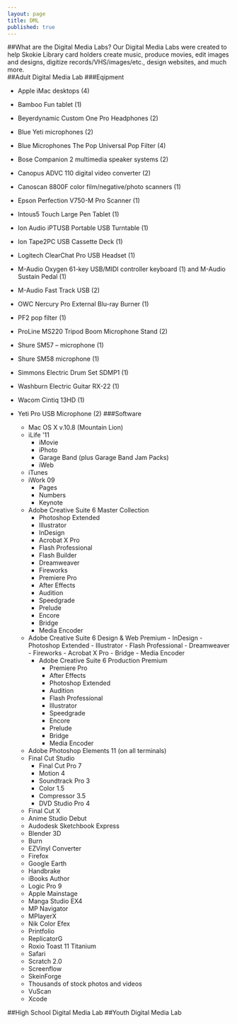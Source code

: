 ```yaml
---
layout: page
title: DML
published: true
---
```


##What are the Digital Media Labs?
Our Digital Media Labs were created to help Skokie Library card holders create music, produce movies, edit images and designs, digitize records/VHS/images/etc., design websites, and much more.  
##Adult Digital Media Lab
###Eqipment
- Apple iMac desktops (4)
- Bamboo Fun tablet (1)
- Beyerdynamic Custom One Pro Headphones (2) 
- Blue Yeti microphones (2)
- Blue Microphones The Pop Universal Pop Filter (4) 
- Bose Companion 2 multimedia speaker systems (2)
- Canopus ADVC 110 digital video converter (2)
- Canoscan 8800F color film/negative/photo scanners (1)
- Epson Perfection V750-M Pro Scanner (1)
- Intous5 Touch Large Pen Tablet (1) 
- Ion Audio iPTUSB Portable USB Turntable (1)
- Ion Tape2PC USB Cassette Deck (1)
- Logitech ClearChat Pro USB Headset (1) 
- M-Audio Oxygen 61-key USB/MIDI controller keyboard (1) and M-Audio Sustain Pedal (1) 
- M-Audio Fast Track USB (2)
- OWC Nercury Pro External Blu-ray Burner (1) 
- PF2 pop filter (1) 
- ProLine MS220 Tripod Boom Microphone Stand (2) 
- Shure SM57 – microphone (1) 
- Shure SM58 microphone (1) 
- Simmons Electric Drum Set SDMP1 (1) 
- Washburn Electric Guitar RX-22 (1)
- Wacom Cintiq 13HD (1)
- Yeti Pro USB Microphone (2)
###Software

   - Mac OS X v.10.8 (Mountain Lion)
   - iLife '11
       - iMovie
       - iPhoto
       - Garage Band (plus Garage Band Jam Packs)
       - iWeb
   - iTunes
   - iWork 09
       - Pages
       - Numbers
       - Keynote
   - Adobe Creative Suite 6 Master Collection
      -  Photoshop Extended
      -  Illustrator
      -  InDesign
      -  Acrobat X Pro
      -  Flash Professional
      -  Flash Builder
      -  Dreamweaver
      -  Fireworks
      -  Premiere Pro
      -  After Effects
      -  Audition
      -  Speedgrade
      -  Prelude
      -  Encore
      -  Bridge
      -  Media Encoder
  - Adobe Creative Suite 6 Design & Web Premium
        - InDesign
        - Photoshop Extended
        - Illustrator
        - Flash Professional
        - Dreamweaver
        - Fireworks
        - Acrobat X Pro
        - Bridge
        - Media Encoder
    - Adobe Creative Suite 6 Production Premium
       - Premiere Pro
       - After Effects
       - Photoshop Extended
       - Audition
       - Flash Professional
       - Illustrator
       - Speedgrade
       - Encore
       - Prelude
       - Bridge
       - Media Encoder
   - Adobe Photoshop Elements 11 (on all terminals)
   - Final Cut Studio
       - Final Cut Pro 7
       - Motion 4
       - Soundtrack Pro 3
       - Color 1.5
       - Compressor 3.5
       - DVD Studio Pro 4
    - Final Cut X
   - Anime Studio Debut
   - Audodesk Sketchbook Express
   - Blender 3D
   - Burn
   - EZVinyl Converter
   - Firefox
   - Google Earth
   - Handbrake
   - iBooks Author
   - Logic Pro 9
   - Apple Mainstage
   - Manga Studio EX4
   - MP Navigator
   - MPlayerX
   - Nik Color Efex
   - Printfolio
   - ReplicatorG
   - Roxio Toast 11 Titanium
   - Safari
   - Scratch 2.0
   - Screenflow
   - SkeinForge
   - Thousands of stock photos  and videos
   - VuScan
   - Xcode

##High School Digital Media Lab
##Youth Digital Media Lab